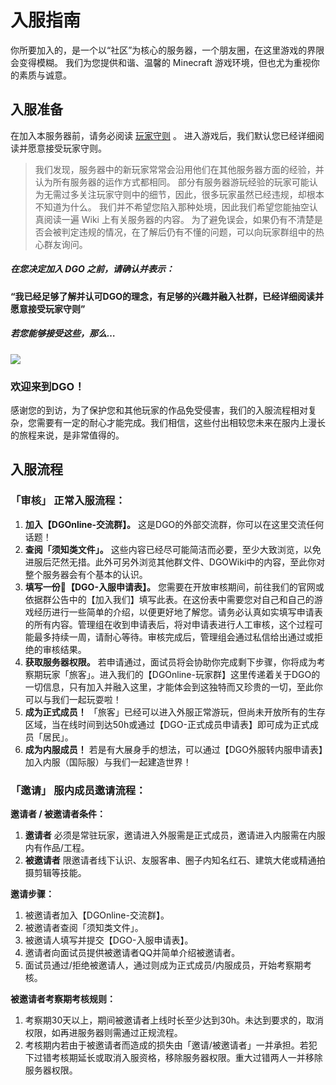 <!-- docs/guide/join/guide.md -->

# 入服指南

你所要加入的，是一个以“社区”为核心的服务器，一个朋友圈，在这里游戏的界限会变得模糊。
我们为您提供和谐、温馨的 Minecraft 游戏环境，但也尤为重视你的素质与诚意。



## 入服准备

在加入本服务器前，请务必阅读 [玩家守则](basic/information/rules.md) 。
进入游戏后，我们默认您已经详细阅读并愿意接受玩家守则。

> 我们发现，服务器中的新玩家常常会沿用他们在其他服务器方面的经验，并认为所有服务器的运作方式都相同。
部分有服务器游玩经验的玩家可能认为无需过多关注玩家守则中的细节，因此，很多玩家虽然已经违规，却根本不知道为什么。
我们并不希望您陷入那种处境，因此我们希望您能抽空认真阅读一遍 Wiki 上有关服务器的内容。
为了避免误会，如果仍有不清楚是否会被判定违规的情况，在了解后仍有不懂的问题，可以向玩家群组中的热心群友询问。

##### 在您决定加入 DGO 之前，请确认并表示：

 **“我已经足够了解并认可DGO的理念，有足够的兴趣并融入社群，已经详细阅读并愿意接受玩家守则”** 

##### 若您能够接受这些，那么…

![](http://39.100.70.44:8000/images/index_rotation_pic1.jpg)

### 欢迎来到DGO！

感谢您的到访，为了保护您和其他玩家的作品免受侵害，我们的入服流程相对复杂，您需要有一定的耐心才能完成。我们相信，这些付出相较您未来在服内上漫长的旅程来说，是非常值得的。





## 入服流程

### 「审核」 正常入服流程：

1.   **加入【DGOnline-交流群】。** 这是DGO的外部交流群，你可以在这里交流任何话题！
2.   **查阅「须知类文件」。** 这些内容已经尽可能简洁而必要，至少大致浏览，以免进服后茫然无措。此外可另外浏览其他群文件、DGOWiki中的内容，至此你对整个服务器会有个基本的认识。
3.   **填写一份📰【DGO-入服申请表】。** 您需要在开放审核期间，前往我们的官网或依据群公告中的【加入我们】填写此表。在这份表中需要您对自己和自己的游戏经历进行一些简单的介绍，以便更好地了解您。请务必认真如实填写申请表的所有内容。管理组在收到申请表后，将对申请表进行人工审核，这个过程可能最多持续一周，请耐心等待。审核完成后，管理组会通过私信给出通过或拒绝的审核结果。
4.   **获取服务器权限。** 若申请通过，面试员将会协助你完成剩下步骤，你将成为考察期玩家「旅客」。进入我们的【DGOnline-玩家群】这里传递着关于DGO的一切信息，只有加入并融入这里，才能体会到这独特而又珍贵的一切，至此你可以与我们一起玩耍啦！
5.   **成为正式成员！** 「旅客」已经可以进入外服正常游玩，但尚未开放所有的生存区域，当在线时间到达50h或通过【DGO-正式成员申请表】即可成为正式成员「居民」。
6.   **成为内服成员！** 若是有大展身手的想法，可以通过【DGO外服转内服申请表】加入内服（国际服）与我们一起建造世界！

### 「邀请」 服内成员邀请流程：

 **邀请者 / 被邀请者条件：** 

1.   **邀请者** 必须是常驻玩家，邀请进入外服需是正式成员，邀请进入内服需在内服内有作品/工程。
2.   **被邀请者** 限邀请者线下认识、友服客串、圈子内知名红石、建筑大佬或精通拍摄剪辑等技能。

 **邀请步骤：** 

1.  被邀请者加入【DGOnline-交流群】。
2.  被邀请者查阅「须知类文件」。
3.  被邀请人填写并提交【DGO-入服申请表】。
4.  邀请者向面试员提供被邀请者QQ并简单介绍被邀请者。
5.  面试员通过/拒绝被邀请人，通过则成为正式成员/内服成员，开始考察期考核。

 **被邀请者考察期考核规则：** 

1.  考察期30天以上，期间被邀请者上线时长至少达到30h。未达到要求的，取消权限，如再进服务器则需通过正规流程。
2.  考核期内若由于被邀请者而造成的损失由「邀请/被邀请者」一并承担。若犯下过错考核期延长或取消入服资格，移除服务器权限。重大过错两人一并移除服务器权限。
